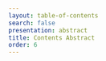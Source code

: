 ```yaml
---
layout: table-of-contents
search: false
presentation: abstract
title: Contents Abstract
order: 6
---
```

